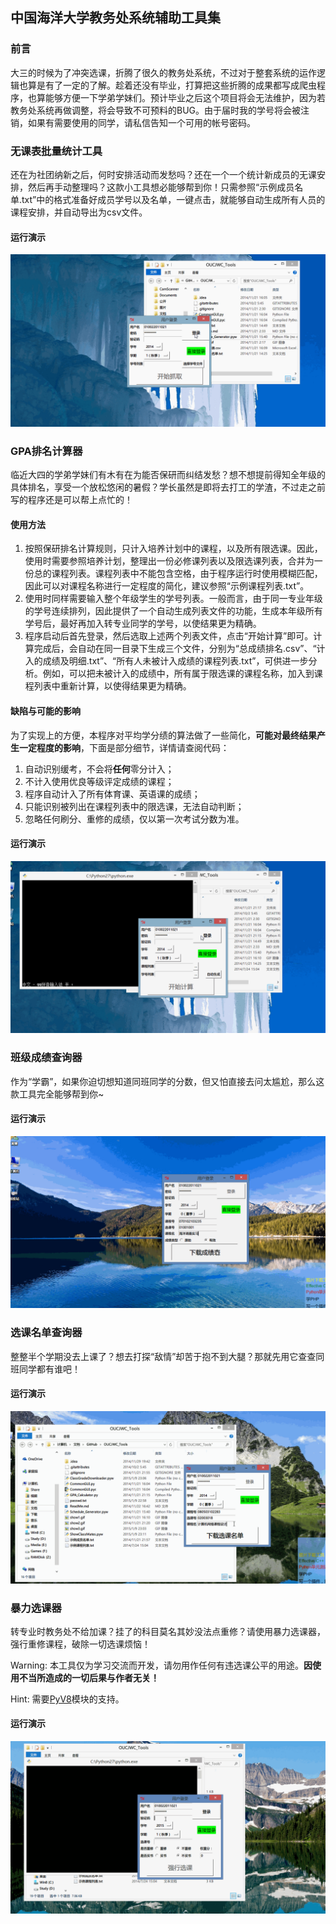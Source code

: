 ## 中国海洋大学教务处系统辅助工具集

### 前言

大三的时候为了冲突选课，折腾了很久的教务处系统，不过对于整套系统的运作逻辑也算是有了一定的了解。趁着还没有毕业，打算把这些折腾的成果都写成爬虫程序，也算能够方便一下学弟学妹们。预计毕业之后这个项目将会无法维护，因为若教务处系统再做调整，将会导致不可预料的BUG。由于届时我的学号将会被注销，如果有需要使用的同学，请私信告知一个可用的帐号密码。

### 无课表批量统计工具

还在为社团纳新之后，何时安排活动而发愁吗？还在一个一个统计新成员的无课安排，然后再手动整理吗？这款小工具想必能够帮到你！只需参照“示例成员名单.txt”中的格式准备好成员学号以及名单，一键点击，就能够自动生成所有人员的课程安排，并自动导出为csv文件。

#### 运行演示
<img src="https://raw.githubusercontent.com/FinalTheory/OUCJWC_Tools/master/show1.gif">


### GPA排名计算器

临近大四的学弟学妹们有木有在为能否保研而纠结发愁？想不想提前得知全年级的具体排名，享受一个放松悠闲的暑假？学长虽然是即将去打工的学渣，不过走之前写的程序还是可以帮上点忙的！

#### 使用方法

1. 按照保研排名计算规则，只计入培养计划中的课程，以及所有限选课。因此，使用时需要参照培养计划，整理出一份必修课列表以及限选课列表，合并为一份总的课程列表。课程列表中不能包含空格，由于程序运行时使用模糊匹配，因此可以对课程名称进行一定程度的简化，建议参照“示例课程列表.txt”。
1. 使用时同样需要输入整个年级学生的学号列表。一般而言，由于同一专业年级的学号连续排列，因此提供了一个自动生成列表文件的功能，生成本年级所有学号后，最好再加入转专业同学的学号，以使结果更为精确。
1. 程序启动后首先登录，然后选取上述两个列表文件，点击“开始计算”即可。计算完成后，会自动在同一目录下生成三个文件，分别为“总成绩排名.csv”、“计入的成绩及明细.txt”、“所有人未被计入成绩的课程列表.txt”，可供进一步分析。例如，可以把未被计入的成绩中，所有属于限选课的课程名称，加入到课程列表中重新计算，以使得结果更为精确。

#### 缺陷与可能的影响

为了实现上的方便，本程序对平均学分绩的算法做了一些简化，**可能对最终结果产生一定程度的影响**，下面是部分细节，详情请查阅代码：

1. 自动识别缓考，不会将**任何**零分计入；
1. 不计入使用优良等级评定成绩的课程；
1. 程序自动计入了所有体育课、英语课的成绩；
1. 只能识别被列出在课程列表中的限选课，无法自动判断；
1. 忽略任何刷分、重修的成绩，仅以第一次考试分数为准。


#### 运行演示
<img src="https://raw.githubusercontent.com/FinalTheory/OUCJWC_Tools/master/show2.gif">


### 班级成绩查询器

作为“学霸”，如果你迫切想知道同班同学的分数，但又怕直接去问太尴尬，那么这款工具完全能够帮到你~

#### 运行演示
<img src="https://raw.githubusercontent.com/FinalTheory/OUCJWC_Tools/master/show3.gif">


### 选课名单查询器

整整半个学期没去上课了？想去打探“敌情”却苦于抱不到大腿？那就先用它查查同班同学都有谁吧！

#### 运行演示
<img src="https://raw.githubusercontent.com/FinalTheory/OUCJWC_Tools/master/show4.gif">

### 暴力选课器

转专业时教务处不给加课？挂了的科目莫名其妙没法点重修？请使用暴力选课器，强行重修课程，破除一切选课烦恼！

Warning: 本工具仅为学习交流而开发，请勿用作任何有违选课公平的用途。**因使用不当所造成的一切后果与作者无关！**

Hint: 需要[PyV8](https://code.google.com/p/pyv8/)模块的支持。

#### 运行演示
<img src="https://raw.githubusercontent.com/FinalTheory/OUCJWC_Tools/master/show5.gif">

